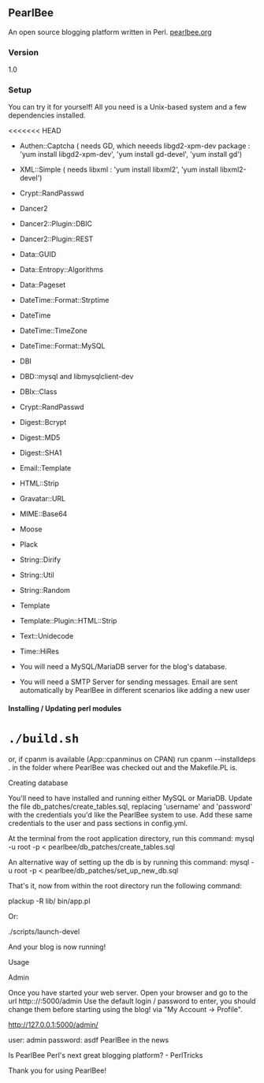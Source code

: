 ## PearlBee
An open source blogging platform written in Perl. [pearlbee.org](http://pearlbee.org/)
### Version
1.0

### Setup
You can try it for yourself! All you need is a Unix-based system and a few dependencies installed.

<<<<<<< HEAD
- Authen::Captcha ( needs GD, which neeeds libgd2-xpm-dev package : 'yum install libgd2-xpm-dev', 'yum install gd-devel', 'yum install gd')
- XML::Simple ( needs libxml : 'yum install libxml2', 'yum install libxml2-devel')
- Crypt::RandPasswd
- Dancer2
- Dancer2::Plugin::DBIC
- Dancer2::Plugin::REST
- Data::GUID
- Data::Entropy::Algorithms
- Data::Pageset
- DateTime::Format::Strptime
- DateTime
- DateTime::TimeZone
- DateTime::Format::MySQL
- DBI
- DBD::mysql and libmysqlclient-dev
- DBIx::Class
- Crypt::RandPasswd
- Digest::Bcrypt
- Digest::MD5
- Digest::SHA1
- Email::Template
- HTML::Strip
- Gravatar::URL
- MIME::Base64
- Moose
- Plack
- String::Dirify
- String::Util
- String::Random
- Template
- Template::Plugin::HTML::Strip
- Text::Unidecode
- Time::HiRes

- You will need a MySQL/MariaDB server for the blog's database.
- You will need a SMTP Server for sending messages. Email are sent automatically by PearlBee in different scenarios like adding a new user

#### Installing / Updating perl modules
`./build.sh`
=======
or, if cpanm is available (App::cpanminus on CPAN) run cpanm --installdeps . in the folder where PearlBee was checked out and the Makefile.PL is.

Creating database

You'll need to have installed and running either MySQL or MariaDB. Update the file db_patches/create_tables.sql, replacing 'username' and 'password' with the credentials you'd like the PearlBee system to use. Add these same credentials to the user and pass sections in config.yml.

At the terminal from the root application directory, run this command: mysql -u root -p &lt; pearlbee/db_patches/create_tables.sql

An alternative way of setting up the db is by running this command: mysql -u root -p &lt; pearlbee/db_patches/set_up_new_db.sql

That's it, now from within the root directory run the following command:

plackup -R lib/ bin/app.pl

Or:

./scripts/launch-devel

And your blog is now running!

Usage

Admin

Once you have started your web server. Open your browser and go to the url http:://:5000/admin Use the default login / password to enter, you should change them before starting using the blog! via "My Account -> Profile".

http://127.0.0.1:5000/admin/

user:     admin
password: asdf
PearlBee in the news

Is PearlBee Perl's next great blogging platform? - PerlTricks

Thank you for using PearlBee!

